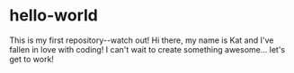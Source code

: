 # hello-world
This is my first repository--watch out!
Hi there, my name is Kat and I've fallen in love with coding! I can't wait to create something awesome... let's get to work!
